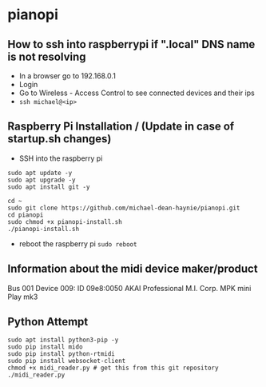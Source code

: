 # pianopi

## How to ssh into raspberrypi if ".local" DNS name is not resolving
* In a browser go to 192.168.0.1
* Login
* Go to Wireless - Access Control to see connected devices and their ips
* `ssh michael@<ip>`

## Raspberry Pi Installation / (Update in case of startup.sh changes)
* SSH into the raspberry pi
```shell
sudo apt update -y
sudo apt upgrade -y
sudo apt install git -y

cd ~
sudo git clone https://github.com/michael-dean-haynie/pianopi.git
cd pianopi
sudo chmod +x pianopi-install.sh
./pianopi-install.sh
```
* reboot the raspberry pi `sudo reboot`


## Information about the midi device maker/product
Bus 001 Device 009: ID 09e8:0050 AKAI  Professional M.I. Corp. MPK mini Play mk3    

## Python Attempt
```shell
sudo apt install python3-pip -y
sudo pip install mido
sudo pip install python-rtmidi
sudo pip install websocket-client
chmod +x midi_reader.py # get this from this git repository
./midi_reader.py
```
